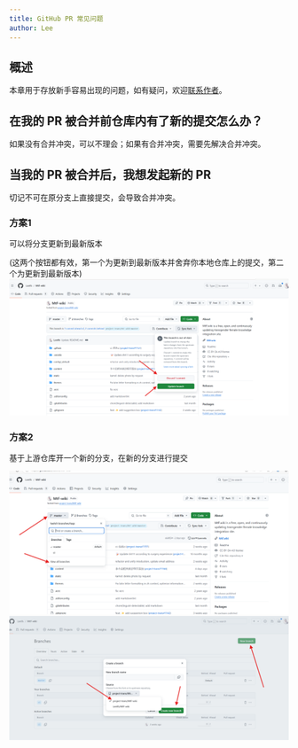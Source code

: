 ```yaml
---
title: GitHub PR 常见问题
author: Lee
---
```


## 概述

本章用于存放新手容易出现的问题，如有疑问，欢迎[联系作者](https://github.com/Leetfs)。

## 在我的 PR 被合并前仓库内有了新的提交怎么办？

如果没有合并冲突，可以不理会；如果有合并冲突，需要先解决合并冲突。

## 当我的 PR 被合并后，我想发起新的 PR

切记不可在原分支上直接提交，会导致合并冲突。

### 方案1

可以将分支更新到最新版本

(这两个按钮都有效，第一个为更新到最新版本并舍弃你本地仓库上的提交，第二个为更新到最新版本)
![](github-img/image11.png)

### 方案2

基于上游仓库开一个新的分支，在新的分支进行提交

![](github-img/image12.png)
![](github-img/image13.png)
